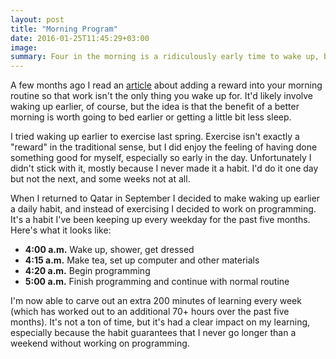 ```yaml
---
layout: post
title: "Morning Program"
date: 2016-01-25T11:45:29+03:00
image: 
summary: Four in the morning is a ridiculously early time to wake up, but now that I've become accustomed it's hard to imagine going back. 
---
```


A few months ago I read an [article](http://lifehacker.com/how-to-make-getting-out-of-bed-in-the-morning-easier-1686080471) about adding a reward into your morning routine so that work isn't the only thing you wake up for. It'd likely involve waking up earlier, of course, but the idea is that the benefit of a better morning is worth going to bed earlier or getting a little bit less sleep. 

I tried waking up earlier to exercise last spring. Exercise isn't exactly a "reward" in the traditional sense, but I did enjoy the feeling of having done something good for myself, especially so early in the day. Unfortunately I didn't stick with it, mostly because I never made it a habit. I'd do it one day but not the next, and some weeks not at all. 

When I returned to Qatar in September I decided to make waking up earlier a daily habit, and instead of exercising I decided to work on programming. It's a habit I've been keeping up every weekday for the past five months. Here's what it looks like:

- **4:00 a.m.**    Wake up, shower, get dressed
- **4:15 a.m.**    Make tea, set up computer and other materials
- **4:20 a.m.**    Begin programming
- **5:00 a.m.**    Finish programming and continue with normal routine

I'm now able to carve out an extra 200 minutes of learning every week (which has worked out to an additional 70+ hours over the past five months). It's not a ton of time, but it's had a clear impact on my learning, especially because the habit guarantees that I never go longer than a weekend without working on programming.